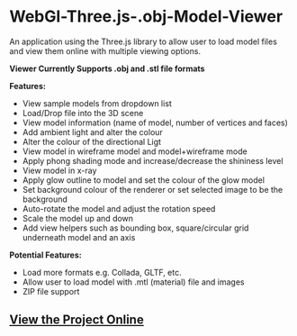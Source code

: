 # WebGl-Three.js-.obj-Model-Viewer
An application using the Three.js library to allow user to load model files and view them online with multiple viewing options.

<b>Viewer Currently Supports .obj and .stl file formats</b>

<b>Features:</b>
- View sample models from dropdown list
- Load/Drop file into the 3D scene
- View model information (name of model, number of vertices and faces)
- Add ambient light and alter the colour
- Alter the colour of the directional Ligt
- View model in wireframe model and model+wireframe mode
- Apply phong shading mode and increase/decrease the shininess level
- View model in x-ray
- Apply glow outline to model and set the colour of the glow model
- Set background colour of the renderer or set selected image to be the background
- Auto-rotate the model and adjust the rotation speed
- Scale the model up and down
- Add view helpers such as bounding box, square/circular grid underneath model and an axis

<b>Potential Features:</b>
- Load more formats e.g. Collada, GLTF, etc.
- Allow user to load model with .mtl (material) file and images
- ZIP file support

<h2><a href="http://adjam.heliohost.org/3d-viewer" target="_blank">View the Project Online</a></h2>
